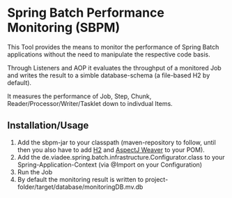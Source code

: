 # Spring Batch Performance Monitoring (SBPM)
This Tool provides the means to monitor the performance of Spring Batch applications without the need to manipulate the respective code basis.

Through Listeners and AOP it evaluates the throughput of a monitored Job and writes the result to a simble database-schema (a file-based H2 by default).

It measures the performance of Job, Step, Chunk, Reader/Processor/Writer/Tasklet down to indivdual Items.

## Installation/Usage

1. Add the sbpm-jar to your classpath (maven-repository to follow, until then you also have to add [H2](https://mvnrepository.com/artifact/com.h2database/h2/1.4.194) and [AspectJ Weaver](https://mvnrepository.com/artifact/org.aspectj/aspectjweaver/1.8.6) to your POM).
2. Add the de.viadee.spring.batch.infrastructure.Configurator.class to your Spring-Application-Context (via @Import on your Configuration) 
3. Run the Job
4. By default the monitoring result is written to project-folder/target/database/monitoringDB.mv.db
